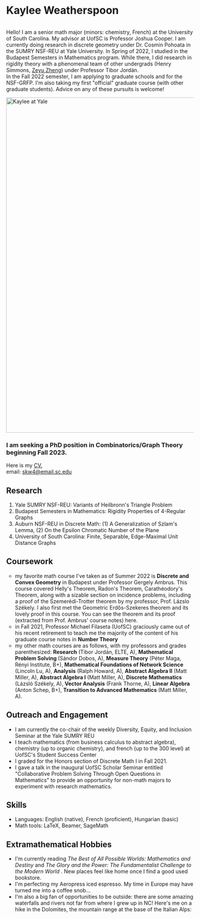 <!DOCTYPE html>
<body>

# Kaylee Weatherspoon


<div class="column"> 
  <p>Hello! I am a senior math major (minors: chemistry, French) at the University of South Carolina. My advisor at UofSC is Professor Joshua Cooper. I am currently doing research in discrete geometry under Dr. Cosmin Pohoata in the SUMRY NSF-REU at Yale University. In Spring of 2022, I studied in the Budapest Semesters in Mathematics program. While there, I did research in rigidity theory with a phenomenal team of other undergrads (Henry Simmons, <a href="https://zeyu-zheng.github.io/"> Zeyu Zheng</a>) under Professor Tibor Jordán.
    <br>
 In the Fall 2022 semester, I am applying to graduate schools and for the NSF-GRFP. I'm also taking my first "official" graduate course (with other graduate students). Advice on any of these pursuits is welcome!
   </p>
  
<div class="row">
   <div class="col-xs-12 col-md-5 col-sm-5">
      <img title="Kaylee at Yale" style="width:900px" alt="Kaylee at Yale"
             src="./assets/MIT_pic.jpg">
            </div> 
            

### I am seeking a PhD position in Combinatorics/Graph Theory beginning Fall 2023. 
Here is my <a href=""> CV.</a>
  <br>
email: skw4@email.sc.edu
    
  ## Research
  
  <ol type="1">
    <li> Yale SUMRY NSF-REU: Variants of Heilbronn's Triangle Problem </li>
    <li> Budapest Semesters in Mathematics: Rigidity Properties of 4-Regular Graphs </li>
    <li> Auburn NSF-REU in Discrete Math: (1) A Generalization of Szlam's Lemma, (2) On the Epsilon Chromatic Number of the Plane </li>
    <li> University of South Carolina: Finite, Separable, Edge-Maximal Unit Distance Graphs </li>
  </ol>
    
 ## Coursework

  <ul type="circle">
    <li>my favorite math course I've taken as of Summer 2022 is <b>Discrete and Convex Geometry</b> in Budapest under Professor Gergely Ambrus. This course covered Helly's Theorem, Radon's Theorem, Carathéodory's Theorem, along with a sizable section on incidence problems, including a proof of the Szemerédi-Trotter theorem by my professor, Prof. Lázslo Székely. I also first met the Geometric Erdős-Szekeres theorem and its lovely proof in this course. You can see the theorem and its proof (extracted from Prof. Ambrus' course notes) here. 
    </li>
    <li>in Fall 2021, Professor Michael Filaseta (UofSC) graciously came out of his recent retirement to teach me the majority of the content of his graduate course notes in <b>Number Theory</b>  </li>
    <li>my other math courses are as follows, with my professors and grades parenthesized: <b>Research</b> (Tibor Jordán, ELTE, A), <b>Mathematical Problem Solving </b> (Sándor Dobos, A), <b>Measure Theory</b> (Péter Maga, Rényi Institute, B+), <b>Mathematical Foundations of Network Science</b> (Lincoln Lu, A),  <b>Analysis</b> (Ralph Howard, A), <b>Abstract Algebra II</b> (Matt Miller, A), <b>Abstract Algebra I</b> (Matt Miller, A), <b>Discrete Mathematics</b> (Lázsló Székely, A), <b>Vector Analysis</b> (Frank Thorne, A), <b>Linear Algebra</b> (Anton Schep, B+), <b>Transition to Advanced Mathematics</b> (Matt Miller, A).   </li>
</ul>
    
  ## Outreach and Engagement
  <ul type="cirlce">
  <li>I am currently the co-chair of the weekly Diversity, Equity, and Inclusion Seminar at the Yale SUMRY REU
  </li>
  <li> I teach mathematics (from business calculus to abstract algebra), chemistry (up to organic chemistry), and french (up to the 300 level) at UofSC's Student Success Center
  </li> 
    <li>I graded for the Honors section of Discrete Math I in Fall 2021. </li> 
  <li>I gave a talk in the inaugural UofSC Scholar Seminar entitled "Collaborative Problem Solving Through Open Questions in Mathematics" to provide an opportunity for non-math majors to experiment with research mathematics. </li> 
  </ul>
  
  ## Skills
 
  <ul type="cirlce">
  <li> Languages: English (native), French (proficient), Hungarian (basic) </li>
  <li> Math tools: LaTeX, Beamer, SageMath </li> 
  </ul>
  
  ## Extramathematical Hobbies
   <ul type="cirlce">
  <li>I'm currently reading <i> The Best of All Possible Worlds: Mathematics and Destiny </i> and <i> The Glory and the Power: The Fundamentalist Challenge to the Modern World </i>. New places feel like home once I find a good used bookstore.
  </li>
  <li> I'm perfecting my Aeropress iced espresso. My time in Europe may have turned me into a coffee snob...
  </li>
  <li> I'm also a big fan of opportunities to be outside: there are some amazing waterfalls and rivers not far from where I grew up in NC! Here's me on a hike in the Dolomites, the mountain range at the base of the Italian Alps:
 </li> 
  </ul>

</body>
 
</html>


